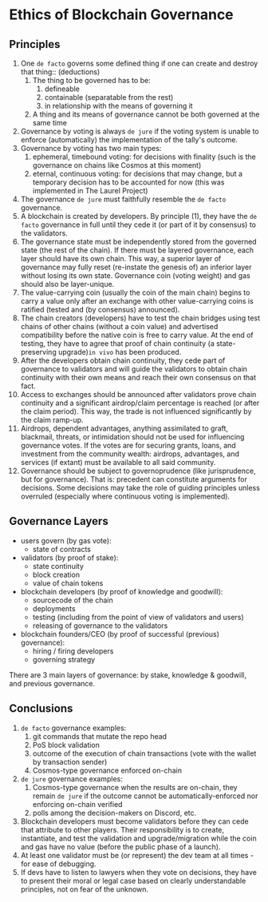 # Ethics of Blockchain Governance

## Principles

1. One `de facto` governs some defined thing if one can create and destroy that thing:: (deductions)
    1. The thing to be governed has to be:
        1. defineable
        1. containable (separatable from the rest)
        1. in relationship with the means of governing it
    1. A thing and its means of governance cannot be both governed at the same time
1. Governance by voting is always `de jure` if the voting system is unable to enforce (automatically) the implementation of the tally's outcome.
1. Governance by voting has two main types:
    1. ephemeral, timebound voting: for decisions with finality (such is the governance on chains like Cosmos at this moment)
    1. eternal, continuous voting: for decisions that may change, but a temporary decision has to be accounted for now (this was implemented in The Laurel Project)
4. The governance `de jure` must faithfully resemble the `de facto` governance.
1. A blockchain is created by developers. By principle (1), they have the `de facto` governance in full until they cede it (or part of it by consensus) to the validators.
1. The governance state must be independently stored from the governed state (the rest of the chain). If there must be layered governance, each layer should have its own chain. This way, a superior layer of governance may fully reset (re-instate the genesis of) an inferior layer without losing its own state. Governance coin (voting weight) and gas should also be layer-unique.
1. The value-carrying coin (usually the coin of the main chain) begins to carry a value only after an exchange with other value-carrying coins is ratified (tested and (by consensus) announced).
1. The chain creators (developers) have to test the chain bridges using test chains of other chains (without a coin value) and advertised compatibility before the native coin is free to carry value. At the end of testing, they have to agree that proof of chain continuity (a state-preserving upgrade)`in vivo` has been produced.
1. After the developers obtain chain continuity, they cede part of governance to validators and will guide the validators to obtain chain continuity with their own means and reach their own consensus on that fact.
1. Access to exchanges should be announced after validators prove chain continuity and a significant airdrop/claim percentage is reached (or after the claim period). This way, the trade is not influenced significantly by the claim ramp-up.
1. Airdrops, dependent advantages, anything assimilated to graft, blackmail, threats, or intimidation should not be used for influencing governance votes. If the votes are for securing grants, loans, and investment from the community wealth: airdrops, advantages, and services (if extant) must be available to all said community.
1. Governance should be subject to governoprudence (like jurisprudence, but for governance). That is: precedent can constitute arguments for decisions. Some decisions may take the role of guiding principles unless overruled (especially where continuous voting is implemented).


## Governance Layers

- users govern (by gas vote):
  - state of contracts
- validators (by proof of stake):
  - state continuity
  - block creation
  - value of chain tokens
- blockchain developers (by proof of knowledge and goodwill):
  - sourcecode of the chain
  - deployments
  - testing (including from the point of view of validators and users)
  - releasing of governance to the validators
- blockchain founders/CEO (by proof of successful (previous) governance):
  - hiring / firing  developers
  - governing strategy

There are 3 main layers of governance: by stake, knowledge & goodwill, and previous governance.

## Conclusions

1. `de facto` governance examples:
    1. git commands that mutate the repo head
    2. PoS block validation
    3. outcome of the execution of chain transactions (vote with the wallet by transaction sender)
    4. Cosmos-type governance enforced on-chain
3. `de jure` governance examples:
    1. Cosmos-type governance when the results are on-chain, they remain `de jure` if the outcome cannot be automatically-enforced nor enforcing on-chain verified
    2. polls among the decision-makers on Discord, etc.
5. Blockchain developers must become validators before they can cede that attribute to other players. Their responsibility is to create, instantiate, and test the validation and upgrade/migration while the coin and gas have no value (before the public phase of a launch).
6. At least one validator must be (or represent) the dev team at all times - for ease of debugging.
7. If devs have to listen to lawyers when they vote on decisions, they have to present their moral or legal case based on clearly understandable principles, not on fear of the unknown.
